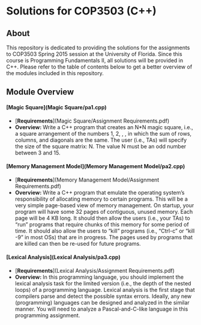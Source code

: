 # Solutions for COP3503 (C++)

## About
This repository is dedicated to providing the solutions for the assignments to COP3503 Spring 2015 session at the University of Florida. Since this course is Programming Fundamentals II, all solutions will be provided in C++. Please refer to the table of contents below to get a better overview of the modules included in this repository.

## Module Overview
#### [Magic Square](Magic Square/pa1.cpp) 
- [<b>Requirements</b>](Magic Square/Assignment Requirements.pdf)
- <b>Overview: </b> Write a C++ program that creates an N*N magic square, i.e., a square arrangement of the numbers 1, 2, , , in which the sum of rows, columns, and diagonals are the same. The user (i.e., TAs) will specify the size of the square matrix: N. The value N must be an odd number between 3 and 15.

#### [Memory Management Model](Memory Management Model/pa2.cpp) 
- [<b>Requirements</b>](Memory Management Model/Assignment Requirements.pdf)
- <b>Overview: </b> Write a C++ program that emulate the operating system’s responsibility of allocating memory to certain programs. This will be a very simple page-based view of memory management. On startup, your program will have some 32 pages of contiguous, unused memory. Each page will be 4 KB long. It should then allow the users (i.e., your TAs) to “run” programs that require chunks of this memory for some period of time. It should also allow the users to “kill” programs (i.e., “Ctrl-c” or “kill -9” in most OSs) that are in progress. The pages used by programs that are killed can then be re-used for future programs.

#### [Lexical Analysis](Lexical Analysis/pa3.cpp) 
- [<b>Requirements</b>](Lexical Analysis/Assignment Requirements.pdf)
- <b>Overview: </b> In this programming language, you should implement the lexical analysis task for the limited version (i.e., the depth of the nested loops) of a programming language. Lexical analysis is the first stage that compilers parse and detect the possible syntax errors. Ideally, any new (programming) languages can be designed and analyzed in the similar manner. You will need to analyze a Pascal-and-C-like language in this programming assignment.
